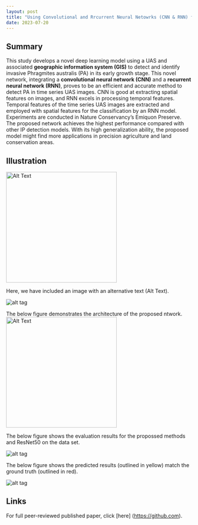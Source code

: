 ```yaml
---
layout: post
title: "Using Convolutional and Rrcurrent Neural Netowrks (CNN & RNN) for Invasive Plants Detection"
date: 2023-07-20
---
```


## Summary
This study develops a novel deep learning model using a UAS and associated
**geographic information system (GIS)** to detect and identify invasive Phragmites australis (PA) in its early growth stage.
This novel network, integrating a **convolutional neural network (CNN)** and a **recurrent neural network (RNN)**, proves to be
an efficient and accurate method to detect PA in time series UAS images. CNN is good at extracting spatial features on
images, and RNN excels in processing temporal features. Temporal features of the time series UAS images are extracted
and employed with spatial features for the classification by an RNN model. Experiments are conducted in Nature Conservancy’s
Emiquon Preserve. The proposed network achieves the highest performance compared with other IP detection
models. With its high generalization ability, the proposed model might find more applications in precision agriculture and
land conservation areas.


## Illustration

<img src="https://media.licdn.com/dms/image/D5603AQGKL3vpcDQjGQ/profile-displayphoto-shrink_800_800/0/1676145315593?e=1695859200&v=beta&t=CoDttB0rnesycPkGbD5xGs4A1uaZjwHEETLcnirjQGc" alt="Alt Text" width="300">

Here, we have included an image with an alternative text (Alt Text).

![alt tag](https://yun-zhao.github.io/Tank.jpg)

The below figure demonstrates the architecture of the proposed ntwork.
<img src="[https://media.licdn.com/dms/image/D5603AQGKL3vpcDQjGQ/profile-displayphoto-shrink_800_800/0/1676145315593?e=1695859200&v=beta&t=CoDttB0rnesycPkGbD5xGs4A1uaZjwHEETLcnirjQGc](https://yun-zhao.github.io/Proj_File/Novel_CNN-1.png)" alt="Alt Text" width="300">

The below figure shows the evaluation results for the propossed methods and ResNet50 on the data set.

![alt tag](https://yun-zhao.github.io/Proj_File/Novel_CNN-2.png)

The below figure shows the predicted results (outlined in yellow) match the ground truth (outlined in red).

![alt tag](https://yun-zhao.github.io/Proj_File/Novel_CNN-3.png)

## Links

For full peer-reviewed published paper, click [here] (https://github.com). 
